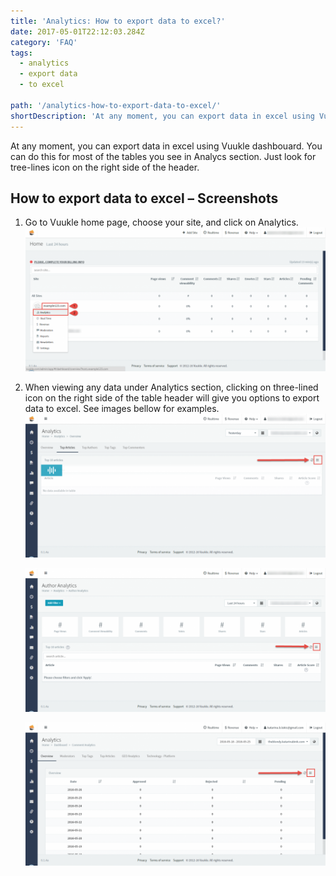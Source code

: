 ```yaml
---
title: 'Analytics: How to export data to excel?'
date: 2017-05-01T22:12:03.284Z
category: 'FAQ'
tags:
  - analytics
  - export data
  - to excel

path: '/analytics-how-to-export-data-to-excel/'
shortDescription: 'At any moment, you can export data in excel using Vuukle dashbouard. '
---
```


At any moment, you can export data in excel using Vuukle dashbouard. You can do this for most of the tables you see in Analycs section. Just look for tree-lines icon on the right side of the header.

## How to export data to excel – Screenshots

1. Go to Vuukle home page, choose your site, and click on Analytics.
   ![export data to excel 01](img-1.png)

2. When viewing any data under Analytics section, clicking on three-lined icon on the right side of the table header will give you options to export data to excel. See images bellow for examples. ![export data to excel 02](img-2.png)

   ![export data to excel 03](img-3.png)

   ![export data to excel 04](img-4.png)

   ​

   ​
